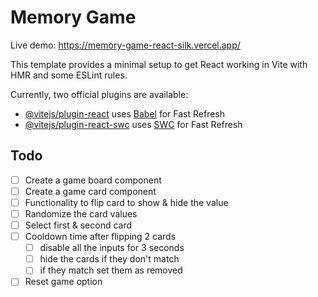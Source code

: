 # Memory Game

Live demo: https://memory-game-react-silk.vercel.app/

This template provides a minimal setup to get React working in Vite with HMR and some ESLint rules.

Currently, two official plugins are available:

- [@vitejs/plugin-react](https://github.com/vitejs/vite-plugin-react/blob/main/packages/plugin-react/README.md) uses [Babel](https://babeljs.io/) for Fast Refresh
- [@vitejs/plugin-react-swc](https://github.com/vitejs/vite-plugin-react-swc) uses [SWC](https://swc.rs/) for Fast Refresh

## Todo

- [ ] Create a game board component
- [ ] Create a game card component
- [ ] Functionality to flip card to show & hide the value
- [ ] Randomize the card values
- [ ] Select first & second card
- [ ] Cooldown time after flipping 2 cards
  - [ ] disable all the inputs for 3 seconds
  - [ ] hide the cards if they don't match
  - [ ] if they match set them as removed
- [ ] Reset game option
